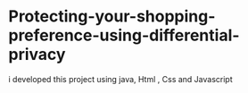 # Protecting-your-shopping-preference-using-differential-privacy
i developed this project using java, Html , Css and Javascript
